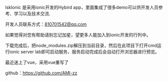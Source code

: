 lskIonic 是采用ionic开发的Hybird app，里面集成了很多demo可以供开发人员参考、学习以及技术交流.

 开发人员联系方式：810701542@qq.com

如果觉得对您有帮助请别忘记加星，望更多人能加入到ionic开发的行列中。

下载完成后，把node_modules.zip解压到当前目录，然后在此项目下打开cmd运行ionic server lab即可启动服务，服务启动完成后会自动打开浏览器进行预览。

最近迷上了vue，采用vue重写了

github：https://github.com/AMI-zz


